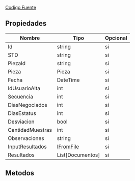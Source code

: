 [Codigo Fuente](https://github.com/hugogzz93/anlab-backend/blob/cesar-experimentos/Models/Metalografia.cs)

## Propiedades
|Nombre|Tipo|Opcional|
|---|---|---|
|Id|string|si|
|STD|string|si|
|PiezaId|string|si|
|Pieza|Pieza|si|
|Fecha|DateTime|si|
|IdUsuarioAlta|int|si|
|Secuencia|int|si|
|DiasNegociados|int|si|
|DiasEstatus|int|si|
|Desviacion|bool|si|
|CantidadMuestras|int|si|
|Observaciones|string|si|
|InputResultados|[IFromFile](https://docs.microsoft.com/en-us/dotnet/api/microsoft.aspnetcore.http.iformfile?view=aspnetcore-6.0)|si|
|Resultados|List[Documentos]|si|

## Metodos


